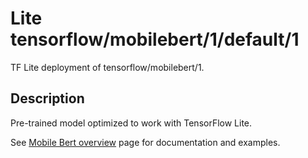 # Lite tensorflow/mobilebert/1/default/1
TF Lite deployment of tensorflow/mobilebert/1.

<!-- parent-model: tensorflow/mobilebert/1 -->

## Description
Pre-trained model optimized to work with TensorFlow Lite.

See [Mobile Bert overview](https://www.tensorflow.org/lite/models/bert_qa/overview)
page for documentation and examples.
